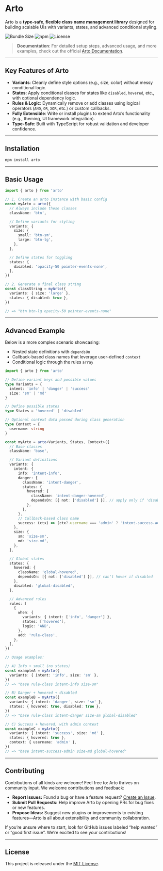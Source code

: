 # Arto

Arto is a **type-safe, flexible class name management library** designed for building scalable UIs with variants, states, and advanced conditional styling.

![Bundle Size](https://img.shields.io/bundlephobia/minzip/arto?style=flat-square&logo=npm&logoColor=FFF&label=size&color=E53E3E)
![npm](https://img.shields.io/npm/v/arto?style=flat-square&logo=npm&logoColor=FFF&color=E53E3E)
![License](https://img.shields.io/github/license/hamidelgendy/arto?style=flat-square&logo=github&logoColor=FFF&color=E53E3E)

> **Documentation**: For detailed setup steps, advanced usage, and more examples, check out the official [Arto Documentation](https://arto.elgndy.com).

---

## Key Features of Arto

- **Variants**: Cleanly define style options (e.g., size, color) without messy conditional logic.
- **States**: Apply conditional classes for states like `disabled`, `hovered`, etc., with optional dependency logic.
- **Rules & Logic**: Dynamically remove or add classes using logical operators (`AND`, `OR`, `XOR`, etc.) or custom callbacks.
- **Fully Extensible**: Write or install plugins to extend Arto’s functionality (e.g., theming, UI framework integration).
- **Type-Safe**: Built with TypeScript for robust validation and developer confidence.

---

## Installation

```bash
npm install arto
```

---

## Basic Usage

```ts
import { arto } from 'arto'

// 1. Create an arto instance with basic config
const myArto = arto({
  // Always include these classes
  className: 'btn',

  // Define variants for styling
  variants: {
    size: {
      small: 'btn-sm',
      large: 'btn-lg',
    },
  },

  // Define states for toggling
  states: {
    disabled: 'opacity-50 pointer-events-none',
  },
})

// 2. Generate a final class string
const classString = myArto({
  variants: { size: 'large' },
  states: { disabled: true },
})

// => "btn btn-lg opacity-50 pointer-events-none"
```

---

## Advanced Example

Below is a more complex scenario showcasing:

- Nested state definitions with `dependsOn`
- Callback-based class names that leverage user-defined `context`
- Conditional logic through the rules `array`

```ts
import { arto } from 'arto'

// Define variant keys and possible values
type Variants = {
  intent: 'info' | 'danger' | 'success'
  size: 'sm' | 'md'
}

// Define possible states
type States = 'hovered' | 'disabled'

// Optional context data passed during class generation
type Context = {
  username: string
}

const myArto = arto<Variants, States, Context>({
  // Base classes
  className: 'base',

  // Variant definitions
  variants: {
    intent: {
      info: 'intent-info',
      danger: {
        className: 'intent-danger',
        states: {
          hovered: {
            className: 'intent-danger-hovered',
            dependsOn: [{ not: ['disabled'] }], // apply only if 'disabled' is not active
          },
        },
      },
      // Callback-based class name
      success: (ctx) => (ctx?.username === 'admin' ? 'intent-success-admin' : 'intent-success'),
    },
    size: {
      sm: 'size-sm',
      md: 'size-md',
    },
  },

  // Global states
  states: {
    hovered: {
      className: 'global-hovered',
      dependsOn: [{ not: ['disabled'] }], // can't hover if disabled
    },
    disabled: 'global-disabled',
  },

  // Advanced rules
  rules: [
    {
      when: {
        variants: { intent: ['info', 'danger'] },
        states: ['hovered'],
        logic: 'AND',
      },
      add: 'rule-class',
    },
  ],
})

// Usage examples:

// A) Info + small (no states)
const exampleA = myArto({
  variants: { intent: 'info', size: 'sm' },
})
// => "base rule-class intent-info size-sm"

// B) Danger + hovered + disabled
const exampleB = myArto({
  variants: { intent: 'danger', size: 'sm' },
  states: { hovered: true, disabled: true },
})
// => "base rule-class intent-danger size-sm global-disabled"

// C) Success + hovered, with admin context
const exampleC = myArto({
  variants: { intent: 'success', size: 'md' },
  states: { hovered: true },
  context: { username: 'admin' },
})
// => "base intent-success-admin size-md global-hovered"
```

---

## Contributing

Contributions of all kinds are welcome! Feel free to:
Arto thrives on community input. We welcome contributions and feedback:

- **Report Issues:** Found a bug or have a feature request? [Create an Issue](https://github.com/hamidelgendy/arto/issues/new).
- **Submit Pull Requests:** Help improve Arto by opening PRs for bug fixes or new features.
- **Propose Ideas:** Suggest new plugins or improvements to existing features—Arto is all about extensibility and community collaboration.

If you’re unsure where to start, look for GitHub issues labeled “help wanted” or “good first issue”. We’re excited to see your contributions!

---

## License

This project is released under the [MIT License](./LICENSE).
